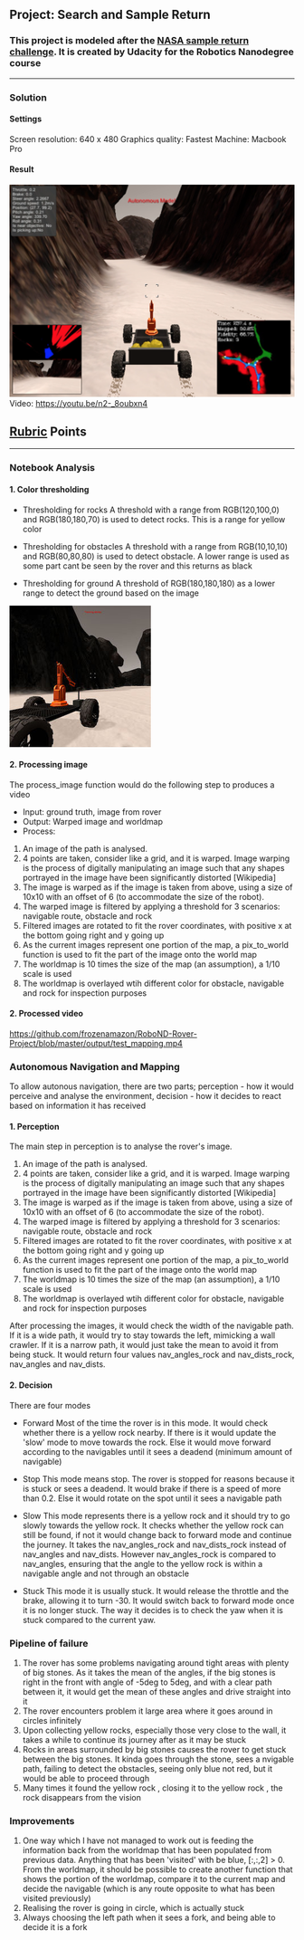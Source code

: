 ## Project: Search and Sample Return
### This project is modeled after the [NASA sample return challenge](https://www.nasa.gov/directorates/spacetech/centennial_challenges/sample_return_robot/index.html). It is created by Udacity for the Robotics Nanodegree course

---

[//]: # (Image References)

[image1]: ./misc/rover_image.jpg
[image2]: ./misc/final_rover_image.png
[image3]: ./calibration_images/example_rock1.jpg 


### Solution

#### Settings
Screen resolution: 640 x 480
Graphics quality: Fastest
Machine: Macbook Pro

#### Result
![alt text][image2]
Video: https://youtu.be/n2-_8oubxn4

## [Rubric](https://review.udacity.com/#!/rubrics/916/view) Points

---

### Notebook Analysis

#### 1. Color thresholding
* Thresholding for rocks
A threshold with a range from RGB(120,100,0) and RGB(180,180,70) is used to detect rocks. This is a range for yellow color

* Thresholding for obstacles
A threshold with a range from RGB(10,10,10) and RGB(80,80,80) is used to detect obstacle. A lower range is used as some part cant be seen by the rover and this returns as black

* Thresholding for ground
A threshold of RGB(180,180,180) as a lower range to detect the ground based on the image

![alt text][image1]

#### 2. Processing image
The process_image function would do the following step to produces a video
* Input: ground truth, image from rover
* Output: Warped image and worldmap
* Process:
1. An image of the path is analysed. 
2. 4 points are taken, consider like a grid, and it is warped. Image warping is the process of digitally manipulating an image such that any shapes portrayed in the image have been significantly distorted [Wikipedia]
3. The image is warped as if the image is taken from above, using a size of 10x10 with an offset of 6 (to accommodate the size of the robot). 
4. The warped image is filtered by applying a threshold for 3 scenarios: navigable route, obstacle and rock
5. Filtered images are rotated to fit the rover coordinates, with positive x at the bottom going right and y going up
6. As the current images represent one portion of the map, a pix_to_world function is used to  fit the part of the image onto the world map
7. The worldmap is 10 times the size of the map (an assumption), a 1/10 scale is used
8. The worldmap is overlayed wtih different color for obstacle, navigable and rock for inspection purposes


#### 2. Processed video
https://github.com/frozenamazon/RoboND-Rover-Project/blob/master/output/test_mapping.mp4


### Autonomous Navigation and Mapping
To allow autonous navigation, there are two parts; perception - how it would perceive and analyse the environment, decision - how it decides to react based on information it has received

#### 1. Perception
The main step in perception is to analyse the rover's image.
1. An image of the path is analysed. 
2. 4 points are taken, consider like a grid, and it is warped. Image warping is the process of digitally manipulating an image such that any shapes portrayed in the image have been significantly distorted [Wikipedia]
3. The image is warped as if the image is taken from above, using a size of 10x10 with an offset of 6 (to accommodate the size of the robot). 
4. The warped image is filtered by applying a threshold for 3 scenarios: navigable route, obstacle and rock
5. Filtered images are rotated to fit the rover coordinates, with positive x at the bottom going right and y going up
6. As the current images represent one portion of the map, a pix_to_world function is used to  fit the part of the image onto the world map
7. The worldmap is 10 times the size of the map (an assumption), a 1/10 scale is used
8. The worldmap is overlayed wtih different color for obstacle, navigable and rock for inspection purposes

After processing the images, it would check the width of the navigable path. If it is a wide path, it would try to stay towards the left, mimicking a wall crawler. If it is a narrow path, it would just take the mean to avoid it from being stuck. It would return four values nav_angles_rock and nav_dists_rock, nav_angles and nav_dists. 

#### 2. Decision
There are four modes
* Forward
Most of the time the rover is in this mode. It would check whether there is a yellow rock nearby. If there is it would update the 'slow' mode to move towards the rock. Else it would move forward according to the navigables until it sees a deadend (minimum amount of navigable)

* Stop
This mode means stop. The rover is stopped for reasons because it is stuck or sees a deadend. It would brake if there is a speed of more than 0.2. Else it would rotate on the spot until it sees a navigable path

* Slow
This mode represents there is a yellow rock and it should try to go slowly towards the yellow rock. It checks whether the yellow rock can still be found, if not it would change back to forward mode and continue the journey. It takes the nav_angles_rock and nav_dists_rock instead of nav_angles and nav_dists. However nav_angles_rock is compared to nav_angles, ensuring that the angle to the yellow rock is within a navigable angle and not through an obstacle

* Stuck
This mode it is usually stuck. It would release the throttle and the brake, allowing it to turn -30. It would switch back to forward mode once it is no longer stuck. The way it decides is to check the yaw when it is stuck compared to the current yaw.



### Pipeline of failure
1. The rover has some problems navigating around tight areas with plenty of big stones. As it takes the mean of the angles, if the big stones is right in the front with angle of -5deg to 5deg, and with a clear path between it, it would get the mean of these angles and drive straight into it
2. The rover encounters problem it large area where it goes around in circles infinitely
3. Upon collecting yellow rocks, especially those very close to the wall, it takes a while to continue its journey after as it may be stuck
4. Rocks in areas surrounded by big stones causes the rover to get stuck between the big stones. It kinda goes through the stone, sees a nvigable path, failing to detect the obstacles, seeing only blue not red, but it would be able to proceed through
5. Many times it found the yellow rock , closing it to the yellow rock , the rock disappears from the vision

### Improvements
1. One way which I have not managed to work out is feeding the information back from the worldmap that has been populated from previous data. Anything that has been 'visited' with be blue, [:,:,2] > 0. From the worldmap, it should be possible to create another function that shows the portion of the worldmap, compare it to the current map and decide the navigable (which is any route opposite to what has been visited previously)
2. Realising the rover is going in circle, which is actually stuck
3. Always choosing the left path when it sees a fork, and being able to decide it is a fork


